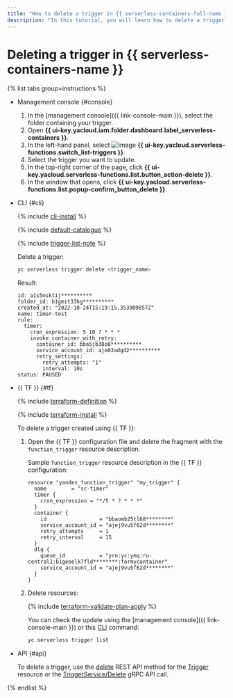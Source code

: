 ```yaml
---
title: "How to delete a trigger in {{ serverless-containers-full-name }}"
description: "In this tutorial, you will learn how to delete a trigger in {{ serverless-containers-full-name }}."
---
```


# Deleting a trigger in {{ serverless-containers-name }}

{% list tabs group=instructions %}

- Management console {#console}

   1. In the [management console]({{ link-console-main }}), select the folder containing your trigger.
   1. Open **{{ ui-key.yacloud.iam.folder.dashboard.label_serverless-containers }}**.
   1. In the left-hand panel, select ![image](../../_assets/console-icons/gear-play.svg) **{{ ui-key.yacloud.serverless-functions.switch_list-triggers }}**.
   1. Select the trigger you want to update.
   1. In the top-right corner of the page, click **{{ ui-key.yacloud.serverless-functions.list.button_action-delete }}**.
   1. In the window that opens, click **{{ ui-key.yacloud.serverless-functions.list.popup-confirm_button_delete }}**.

- CLI {#cli}

   {% include [cli-install](../../_includes/cli-install.md) %}

   {% include [default-catalogue](../../_includes/default-catalogue.md) %}

   {% include [trigger-list-note](../../_includes/serverless-containers/trigger-list-note.md) %}

   Delete a trigger:

   ```bash
   yc serverless trigger delete <trigger_name>
   ```

   Result:

   ```text
   id: a1s5msktij**********
   folder_id: b1gmit33hg**********
   created_at: "2022-10-24T15:19:15.353909857Z"
   name: timer-test
   rule:
     timer:
       cron_expression: 5 10 ? * * *
       invoke_container_with_retry:
         container_id: bba5jb38o8**********
         service_account_id: aje03adgd2**********
         retry_settings:
           retry_attempts: "1"
           interval: 10s
   status: PAUSED
   ```

- {{ TF }} {#tf}

   {% include [terraform-definition](../../_tutorials/_tutorials_includes/terraform-definition.md) %}

   {% include [terraform-install](../../_includes/terraform-install.md) %}

   To delete a trigger created using {{ TF }}:

   1. Open the {{ TF }} configuration file and delete the fragment with the `function_trigger` resource description.

      Sample `function_trigger` resource description in the {{ TF }} configuration:

      ```hcl
      resource "yandex_function_trigger" "my_trigger" {
        name        = "sc-timer"
        timer {
          cron_expression = "*/5 * ? * * *"
        }
        container {
          id                 = "bbaomb25tl68********"
          service_account_id = "ajej9vu5f62d********"
          retry_attempts     = 1
          retry_interval     = 15
        }
        dlq {
          queue_id           = "yrn:yc:ymq:ru-central1:b1geoelk7fld********:formycontainer"
          service_account_id = "ajej9vu5f62d********"
        }
      }
      ```

   1. Delete resources:

      {% include [terraform-validate-plan-apply](../../_tutorials/_tutorials_includes/terraform-validate-plan-apply.md) %}

      You can check the update using the [management console]({{ link-console-main }}) or this [CLI](../../cli/quickstart.md) command:

      ```bash
      yc serverless trigger list
      ```

- API {#api}

   To delete a trigger, use the [delete](../triggers/api-ref/Trigger/delete.md) REST API method for the [Trigger](../triggers/api-ref/Trigger/index.md) resource or the [TriggerService/Delete](../triggers/api-ref/grpc/trigger_service.md#Delete) gRPC API call.

{% endlist %}
